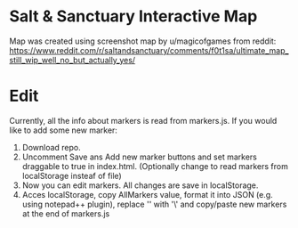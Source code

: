 # Salt &amp; Sanctuary Interactive Map
Map was created using screenshot map by u/magicofgames from reddit: https://www.reddit.com/r/saltandsanctuary/comments/f0t1sa/ultimate_map_still_wip_well_no_but_actually_yes/

# Edit
Currently, all the info about markers is read from markers.js. If you would like to add some new marker:
1. Download repo.
2. Uncomment Save ans Add new marker buttons and set markers draggable to true in index.html. (Optionally change to read markers from localStorage insteaf of file)
3. Now you can edit markers. All changes are save in localStorage.
4. Acces localStorage, copy AllMarkers value, format it into JSON (e.g. using notepad++ plugin), replace '\' with '\\' and copy/paste new markers at the end of markers.js

